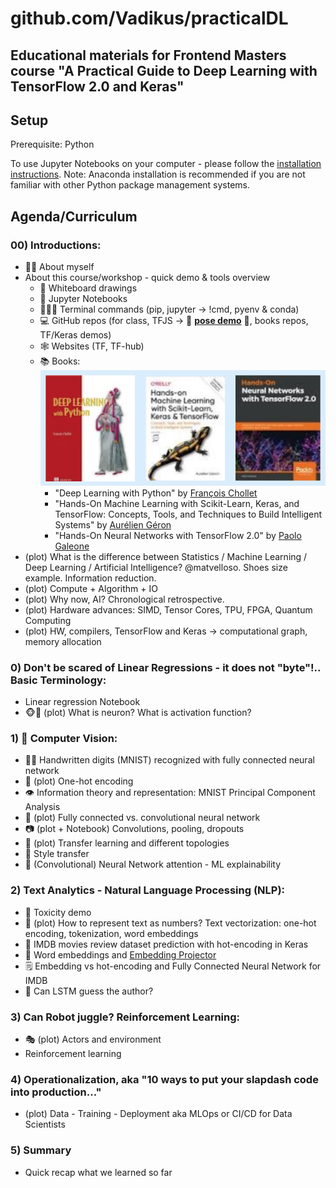# github.com/Vadikus/practicalDL

## Educational materials for Frontend Masters course "A Practical Guide to Deep Learning with TensorFlow 2.0 and Keras"

## Setup

Prerequisite: Python

To use Jupyter Notebooks on your computer - please follow the [installation instructions](https://jupyter.readthedocs.io/en/latest/install.html).
Note: Anaconda installation is recommended if you are not familiar with other Python package management systems. 

## Agenda/Curriculum
    
### 00) Introductions:
- 🙋‍♂️ About myself 
- About this course/workshop - quick demo & tools overview
    - 🎨 Whiteboard drawings
    - 📝 Jupyter Notebooks
    - 👨🏻‍💻 Terminal commands (pip, jupyter -> !cmd, pyenv & conda)
    - 💻 GitHub repos (for class, TFJS -> 🎥 [**pose demo**](https://storage.googleapis.com/tfjs-models/demos/posenet/camera.html) 🕺, books repos, TF/Keras demos)
    - 🕸 Websites (TF, TF-hub)
    - 📚 Books:
	![books](./books.png)
        - "Deep Learning with Python" by [François Chollet](https://github.com/fchollet/deep-learning-with-python-notebooks)
        - "Hands-On Machine Learning with Scikit-Learn, Keras, and TensorFlow: Concepts, Tools, and Techniques to Build Intelligent Systems" by [Aurélien Géron](https://github.com/ageron/handson-ml2)
        - "Hands-On Neural Networks with TensorFlow 2.0" by [Paolo Galeone](https://github.com/PacktPublishing/Hands-On-Neural-Networks-with-TensorFlow-2.0)
- (plot) What is the difference between Statistics / Machine Learning / Deep Learning / Artificial Intelligence?
@matvelloso. Shoes size example. Information reduction.
- (plot) Compute + Algorithm + IO
- (plot) Why now, AI? Chronological retrospective.
- (plot) Hardware advances: SIMD, Tensor Cores, TPU, FPGA, Quantum Computing
- (plot) HW, compilers, TensorFlow and Keras -> computational graph, memory allocation


### 0) Don't be scared of Linear Regressions - it does not "byte"!.. Basic Terminology:
- Linear regression Notebook
- 🐵🧠 (plot) What is neuron? What is activation function?

### 1)  👀 Computer Vision:

- ✍🏻 Handwritten digits (MNIST) recognized with fully connected neural network
- 📸 (plot) One-hot encoding
- 👁 Information theory and representation: MNIST Principal Component Analysis
- 🙈 (plot) Fully connected vs. convolutional neural network
- 📷 (plot + Notebook) Convolutions, pooling, dropouts
- 🛒 (plot) Transfer learning and different topologies
- 🎨 Style transfer
- 🧐 (Convolutional) Neural Network attention - ML explainability

### 2) Text Analytics - Natural Language Processing (NLP):
- 🤬 Toxicity demo
- 📝 (plot) How to represent text as numbers? Text vectorization: one-hot encoding, tokenization, word embeddings
- 🙊 IMDB movies review dataset prediction with hot-encoding in Keras
- 🤯 Word embeddings and [Embedding Projector](http://projector.tensorflow.org/)
- 🗒 Embedding vs hot-encoding and Fully Connected Neural Network for IMDB
- 📒 Can LSTM guess the author?

### 3) Can Robot juggle? Reinforcement Learning:
- 🎭 (plot) Actors and environment
- Reinforcement learning

### 4) Operationalization, aka "10 ways to put your slapdash code into production..."
- (plot) Data - Training - Deployment aka MLOps or CI/CD for Data Scientists

### 5) Summary
- Quick recap what we learned so far
